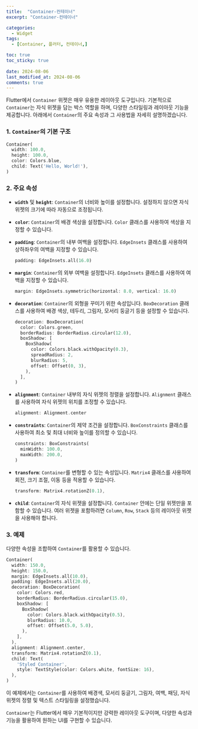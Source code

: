 ```yaml
---
title:  "Container-컨테이너" 
excerpt: "Container-컨테이너"

categories:
  - Widget
tags:
  - [Container, 플러터, 컨테이너,]

toc: true
toc_sticky: true
 
date: 2024-08-06
last_modified_at: 2024-08-06
comments: true
---
```


Flutter에서 `Container` 위젯은 매우 유용한 레이아웃 도구입니다. 기본적으로 `Container`는 자식 위젯을 담는 박스 역할을 하며, 다양한 스타일링과 레이아웃 기능을 제공합니다. 아래에서 `Container`의 주요 속성과 그 사용법을 자세히 설명하겠습니다.

### 1. `Container`의 기본 구조

```dart
Container(
  width: 100.0,
  height: 100.0,
  color: Colors.blue,
  child: Text('Hello, World!'),
)
```

### 2. 주요 속성

- **`width`** 및 **`height`**: `Container`의 너비와 높이를 설정합니다. 설정하지 않으면 자식 위젯의 크기에 따라 자동으로 조정됩니다.

- **`color`**: `Container`의 배경 색상을 설정합니다. `Color` 클래스를 사용하여 색상을 지정할 수 있습니다.

- **`padding`**: `Container`의 내부 여백을 설정합니다. `EdgeInsets` 클래스를 사용하여 상하좌우의 여백을 지정할 수 있습니다.

  ```dart
  padding: EdgeInsets.all(16.0)
  ```

- **`margin`**: `Container`의 외부 여백을 설정합니다. `EdgeInsets` 클래스를 사용하여 여백을 지정할 수 있습니다.

  ```dart
  margin: EdgeInsets.symmetric(horizontal: 8.0, vertical: 16.0)
  ```

- **`decoration`**: `Container`의 외형을 꾸미기 위한 속성입니다. `BoxDecoration` 클래스를 사용하여 배경 색상, 테두리, 그림자, 모서리 둥글기 등을 설정할 수 있습니다.

  ```dart
  decoration: BoxDecoration(
    color: Colors.green,
    borderRadius: BorderRadius.circular(12.0),
    boxShadow: [
      BoxShadow(
        color: Colors.black.withOpacity(0.3),
        spreadRadius: 2,
        blurRadius: 5,
        offset: Offset(0, 3),
      ),
    ],
  )
  ```

- **`alignment`**: `Container` 내부의 자식 위젯의 정렬을 설정합니다. `Alignment` 클래스를 사용하여 자식 위젯의 위치를 조정할 수 있습니다.

  ```dart
  alignment: Alignment.center
  ```

- **`constraints`**: `Container`의 제약 조건을 설정합니다. `BoxConstraints` 클래스를 사용하여 최소 및 최대 너비와 높이를 정의할 수 있습니다.

  ```dart
  constraints: BoxConstraints(
    minWidth: 100.0,
    maxWidth: 200.0,
  )
  ```

- **`transform`**: `Container`를 변형할 수 있는 속성입니다. `Matrix4` 클래스를 사용하여 회전, 크기 조절, 이동 등을 적용할 수 있습니다.

  ```dart
  transform: Matrix4.rotationZ(0.1),
  ```

- **`child`**: `Container`의 자식 위젯을 설정합니다. `Container` 안에는 단일 위젯만을 포함할 수 있습니다. 여러 위젯을 포함하려면 `Column`, `Row`, `Stack` 등의 레이아웃 위젯을 사용해야 합니다.

### 3. 예제

다양한 속성을 조합하여 `Container`를 활용할 수 있습니다.

```dart
Container(
  width: 150.0,
  height: 150.0,
  margin: EdgeInsets.all(10.0),
  padding: EdgeInsets.all(20.0),
  decoration: BoxDecoration(
    color: Colors.red,
    borderRadius: BorderRadius.circular(15.0),
    boxShadow: [
      BoxShadow(
        color: Colors.black.withOpacity(0.5),
        blurRadius: 10.0,
        offset: Offset(5.0, 5.0),
      ),
    ],
  ),
  alignment: Alignment.center,
  transform: Matrix4.rotationZ(0.1),
  child: Text(
    'Styled Container',
    style: TextStyle(color: Colors.white, fontSize: 16),
  ),
)
```

이 예제에서는 `Container`를 사용하여 배경색, 모서리 둥글기, 그림자, 여백, 패딩, 자식 위젯의 정렬 및 텍스트 스타일링을 설정했습니다.

`Container`는 Flutter에서 매우 기본적이지만 강력한 레이아웃 도구이며, 다양한 속성과 기능을 활용하여 원하는 UI를 구현할 수 있습니다.

